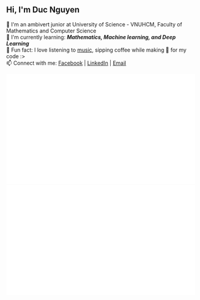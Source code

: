 ## Hi, I'm Duc Nguyen

:book: I'm an ambivert junior at University of Science - VNUHCM, Faculty of Mathematics and Computer Science </br>
:seedling: I'm currently learning: ***Mathematics, Machine learning, and Deep Learning*** </br>
:dizzy: Fun fact: I love listening to [music](https://soundcloud.com/ngntrgduc), sipping coffee while making :bug: for my code :> </br>
:mailbox: Connect with me: [Facebook](https://fb.com/nguyenduc1511) | [LinkedIn](https://www.linkedin.com/in/ngntrgduc/) | [Email](mailto:trungducnguyen1511@gmail.com)

![](https://github.com/ngntrgduc/github-stats/blob/master/generated/overview.svg)
![](https://github.com/ngntrgduc/github-stats/blob/master/generated/languages.svg)

